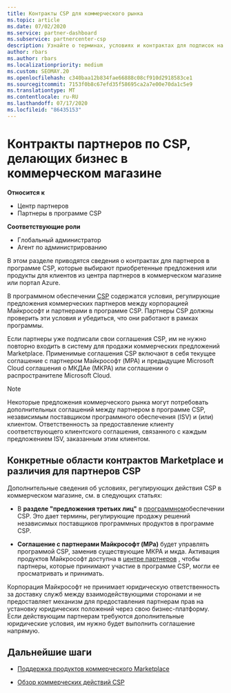```yaml
---
title: Контракты CSP для коммерческого рынка
ms.topic: article
ms.date: 07/02/2020
ms.service: partner-dashboard
ms.subservice: partnercenter-csp
description: Узнайте о терминах, условиях и контрактах для подписок на сторонние продукты независимых поставщиков программного обеспечения, приобретенные партнерами CSP в коммерческом магазине.
author: rbars
ms.author: rbars
ms.localizationpriority: medium
ms.custom: SEOMAY.20
ms.openlocfilehash: c340baa12b834fae66888c08cf910d2918583ce1
ms.sourcegitcommit: 7153f0b8c67efd35f58695ca2a7e00e70da1c5e9
ms.translationtype: MT
ms.contentlocale: ru-RU
ms.lasthandoff: 07/17/2020
ms.locfileid: "86435153"
---
```

# <a name="contracts-for-csp-partners-doing-business-in-the-commercial-marketplace"></a>Контракты партнеров по CSP, делающих бизнес в коммерческом магазине

**Относится к**

- Центр партнеров
- Партнеры в программе CSP

**Соответствующие роли**

- Глобальный администратор
- Агент по администрированию

В этом разделе приводятся сведения о контрактах для партнеров в программе CSP, которые выбирают приобретенные предложения или продукты для клиентов из центра партнеров в коммерческом магазине или портал Azure.

В программном обеспечении [CSP](https://go.microsoft.com/fwlink/p/?LinkId=617100) содержатся условия, регулирующие предложения коммерческих партнеров между корпорацией Майкрософт и партнерами в программе CSP. Партнеры CSP должны проверить эти условия и убедиться, что они работают в рамках программы.  

Если партнеры уже подписали свои соглашения CSP, им не нужно повторно входить в систему для продажи коммерческих предложений Marketplace. Применимые соглашения CSP включают в себя текущее соглашение с партнером Майкрософт (MPA) и предыдущие Microsoft Cloud соглашения о МКДАе (МКРА) или соглашении о распространителе Microsoft Cloud.

>[!NOTE]
> Некоторые предложения коммерческого рынка могут потребовать дополнительных соглашений между партнером в программе CSP, независимым поставщиком программного обеспечения (ISV) и (или) клиентом. Ответственность за предоставление клиенту соответствующего клиентского соглашения, связанного с каждым предложением ISV, заказанным этим клиентом.

## <a name="specific-marketplace-contract-areas-and-distinctions-for-csp-partners"></a>Конкретные области контрактов Marketplace и различия для партнеров CSP

Дополнительные сведения об условиях, регулирующих действия CSP в коммерческом магазине, см. в следующих статьях:

- В **разделе "предложения третьих лиц"** в [программном](https://go.microsoft.com/fwlink/p/?LinkId=617100)обеспечении CSP. Это дает термины, регулирующие продажу решений независимых поставщиков программных продуктов в программе CSP.

- **Соглашение с партнерами Майкрософт (MPa)** будет управлять программой CSP, заменив существующие МКРА и мкда. Активация продуктов Майкрософт доступна в [центре партнеров](https://partner.microsoft.com/pcv/dashboard/overview) , чтобы партнеры, которые принимают участие в программе CSP, могли ее просматривать и принимать.
  
Корпорация Майкрософт не принимает юридическую ответственность за доставку служб между взаимодействующими сторонами и не предоставляет механизм для предоставления партнерам прав на установку юридических положений через свою бизнес-платформу. Если действующим партнерам требуются дополнительные юридические условия, им нужно будет выполнить соглашение напрямую.

## <a name="next-steps"></a>Дальнейшие шаги

- [Поддержка продуктов коммерческого Marketplace](csp-commercial-marketplace-support.md)

- [Обзор коммерческих действий CSP](csp-commercial-marketplace-overview.md)

